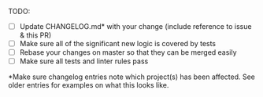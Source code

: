 <!--
  Thanks for filing a pull request on Apollo Tooling!

  Please look at the following checklist to ensure that your PR
  can be accepted quickly:
-->

TODO:

- [ ] Update CHANGELOG.md\* with your change (include reference to issue & this PR)
- [ ] Make sure all of the significant new logic is covered by tests
- [ ] Rebase your changes on master so that they can be merged easily
- [ ] Make sure all tests and linter rules pass

\*Make sure changelog entries note which project(s) has been affected. See older entries for examples on what this looks like.
